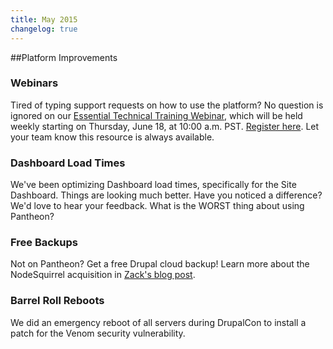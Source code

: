 ```yaml
---
title: May 2015
changelog: true
---
```

##Platform Improvements

### Webinars
Tired of typing support requests on how to use the platform? No question is ignored on our [Essential Technical Training Webinar](https://pantheon.io/pantheon-essential-training), which will be held weekly starting on Thursday, June 18, at 10:00 a.m. PST. [Register here](https://pantheon.io/pantheon-essential-training). Let your team know this resource is always available.

### Dashboard Load Times
We've been optimizing Dashboard load times, specifically for the Site Dashboard. Things are looking much better. Have you noticed a difference? We'd love to hear your feedback. What is the WORST thing about using Pantheon?

### Free Backups
Not on Pantheon? Get a free Drupal cloud backup! Learn more about the NodeSquirrel acquisition in [Zack's blog post](https://pantheon.io/blog/why-pantheon-bought-nodesquirrel).

### Barrel Roll Reboots
We did an emergency reboot of all servers during DrupalCon to install a patch for the Venom security vulnerability.
